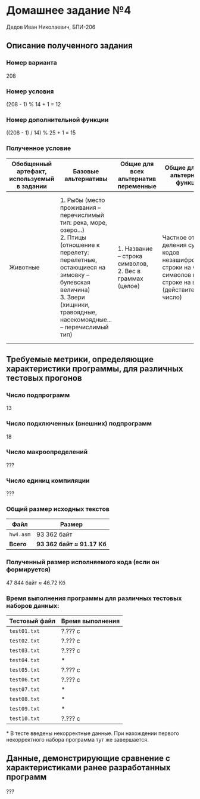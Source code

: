 # Домашнее задание №4
Дедов Иван Николаевич, БПИ-206


## Описание полученного задания

### Номер варианта
208

### Номер условия
(208 - 1) % 14 + 1 = 12

### Номер дополнительной функции
((208 - 1) / 14) % 25 + 1 = 15

### Полученное условие
| Обобщенный артефакт, используемый в задании | Базовые альтернативы | Общие для всех  альтернатив переменные | Общие для всех альтернатив функции | Обработка данных |
| - | - | - | - | - |
| Животные | 1. Рыбы (место проживания – перечислимый тип: река, море, озеро...) <br/> 2. Птицы (отношение к перелету: перелетные, остающиеся на зимовку – булевская величина) <br/> 3. Звери (хищники, травоядные, насекомоядные... – перечислимый тип) | 1. Название – строка символов, <br/> 2. Вес в граммах (целое) | Частное от деления суммы кодов незашифрованной строки на число символов в этой строке на вес (действительное число) | Упорядочить элементы контейнера по убыванию используя сортировку с помощью «дерева» (Heap Sort). В качестве ключей для сортировки и других действий используются результаты функции, общей для всех альтернатив. |


## Требуемые метрики, определяющие характеристики программы, для различных тестовых прогонов

### Число подпрограмм
13

### Число подключенных (внешних) подпрограмм
18

### Число макроопределений
???

### Число единиц компиляции
???

### Общий размер исходных текстов
| Файл                | Размер                     |
| ------------------- | -------------------------- |
| ```hw4.asm```       | 93 362 байт                |
| **Всего**           | **93 362 байт ≈ 91.17 Кб** |

### Полученный размер исполняемого кода (если он формируется)
47 844 байт ≈ 46.72 Кб

### Время выполнения программы для различных тестовых наборов данных:
| Тестовый файл    | Время выполнения |
| ---------------- | ---------------- |
| ```test01.txt``` | ?.??? с          |
| ```test02.txt``` | ?.??? с          |
| ```test03.txt``` | ?.??? с          |
| ```test04.txt``` | \*               |
| ```test05.txt``` | ?.??? с          |
| ```test06.txt``` | ?.??? с          |
| ```test07.txt``` | \*               |
| ```test08.txt``` | \*               |
| ```test09.txt``` | \*               |
| ```test10.txt``` | ?.??? с          |

\* В тесте введены некорректные данные. При нахождении первого некорректного набора программа тут же завершается.

## Данные, демонстрирующие сравнение с характеристиками ранее разработанных программ

???
